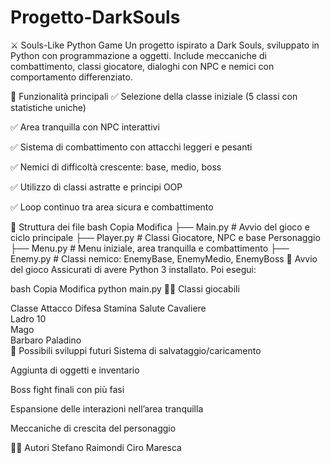 # Progetto-DarkSouls
⚔️ Souls-Like Python Game
Un progetto ispirato a Dark Souls, sviluppato in Python con programmazione a oggetti. Include meccaniche di combattimento, classi giocatore, dialoghi con NPC e nemici con comportamento differenziato.

🧠 Funzionalità principali
✅ Selezione della classe iniziale (5 classi con statistiche uniche)

✅ Area tranquilla con NPC interattivi

✅ Sistema di combattimento con attacchi leggeri e pesanti

✅ Nemici di difficoltà crescente: base, medio, boss

✅ Utilizzo di classi astratte e principi OOP

✅ Loop continuo tra area sicura e combattimento

📂 Struttura dei file
bash
Copia
Modifica
├── Main.py               # Avvio del gioco e ciclo principale
├── Player.py             # Classi Giocatore, NPC e base Personaggio
├── Menu.py               # Menu iniziale, area tranquilla e combattimento
├── Enemy.py              # Classi nemico: EnemyBase, EnemyMedio, EnemyBoss
🚀 Avvio del gioco
Assicurati di avere Python 3 installato. Poi esegui:

bash
Copia
Modifica
python main.py
🧙‍♂️ Classi giocabili

Classe	Attacco	Difesa	Stamina	Salute
Cavaliere	
Ladro	10	
Mago	
Barbaro	
Paladino	
🔮 Possibili sviluppi futuri
Sistema di salvataggio/caricamento

Aggiunta di oggetti e inventario

Boss fight finali con più fasi

Espansione delle interazioni nell’area tranquilla

Meccaniche di crescita del personaggio

👨‍💻 Autori
Stefano Raimondi
Ciro Maresca 

